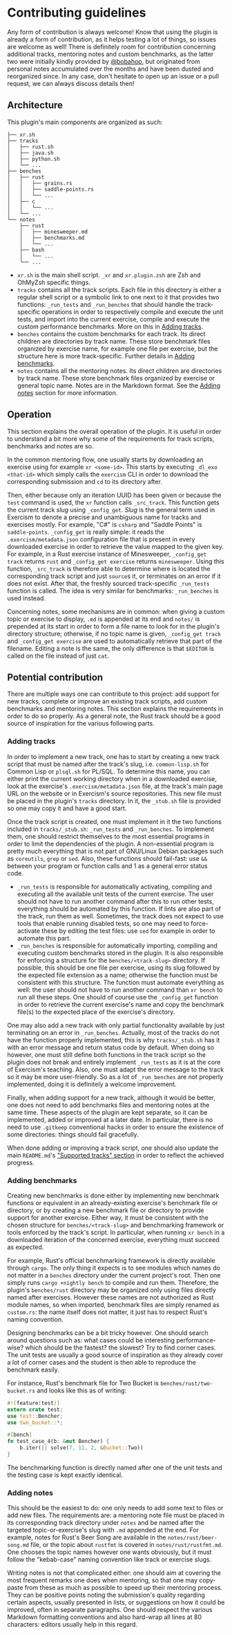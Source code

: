 # Contributing guidelines

Any form of contribution is always welcome! Know that using the plugin is
already a form of contribution, as it helps testing a lot of things, so issues
are welcome as well! There is definitely room for contribution concerning
additional tracks, mentoring notes and custom benchmarks, as the latter two
were initially kindly provided by [@bobahop](https://github.com/bobahop), but
originated from personal notes accumulated over the months and have been dusted
and reorganized since. In any case, don't hesitate to open up an issue or a
pull request, we can always discuss details then!


## Architecture

This plugin's main components are organized as such:

```
├── xr.sh
├── tracks
│   ├── rust.sh
│   ├── java.sh
│   ├── python.sh
│   └── ...
├── benches
│   ├── rust
│   │   ├── grains.rs
│   │   ├── saddle-points.rs
│   │   └── ...
│   ├── c
│   │   └── ...
│   └── ...
└── notes
    ├── rust
    │   ├── minesweeper.md
    │   ├── benchmarks.md
    │   └── ...
    ├── bash
    │   └── ...
    └── ...
```

 * `xr.sh` is the main shell script. `_xr` and `xr.plugin.zsh` are Zsh and
   OhMyZsh specific things.
 * `tracks` contains all the track scripts. Each file in this directory is
   either a regular shell script or a symbolic link to one next to it that
   provides two functions: `_run_tests` and `_run_benches` that should handle
   the track-specific operations in order to respectively compile and execute
   the unit tests, and import into the current exercise, compile and execute
   the custom performance benchmarks. More on this in [Adding
   tracks](#adding-tracks).
 * `benches` contains the custom benchmarks for each track. Its direct children
   are directories by track name. These store benchmark files organized by
   exercise name, for example one file per exercise, but the structure here is
   more track-specific. Further details in [Adding
   benchmarks](#adding-benchmarks).
 * `notes` contains all the mentoring notes. Its direct children are
   directories by track name. These store benchmark files organized by exercise
   or general topic name. Notes are in the Markdown format. See the [Adding
   notes](#adding-notes) section for more information.


## Operation

This section explains the overall operation of the plugin. It is useful in
order to understand a bit more why some of the requirements for track scripts,
benchmarks and notes are so.

In the common mentoring flow, one usually starts by downloading an exercise
using for example `xr <some-id>`. This starts by executing `_dl_exo <that-id>`
which simply calls the `exercism` CLI in order to download the corresponding
submission and `cd` to its directory after.

Then, either because only an iteration UUID has been given or because the
`test` command is used, the `xr` function calls `_src_track`. This function
gets the current track *slug* using `_config_get`. *Slug* is the general term
used in Exercism to denote a precise and unambiguous name for tracks and
exercises mostly. For example, "C#" is `csharp` and "Saddle Points" is
`saddle-points`. `_config_get` is really simple: it reads the
`.exercism/metadata.json` configuration file that is present in every
downloaded exercise in order to retrieve the value mapped to the given key.
For example, in a Rust exercise instance of Minesweeper, `_config_get track`
returns `rust` and `_config_get exercise` returns `minesweeper`. Using this
function, `_src_track` is therefore able to determine where is located the
corresponding track script and just `source`s it, or terminates on an error if
it does not exist. After that, the freshly sourced track-specific `_run_tests`
function is called. The idea is very similar for benchmarks: `_run_benches` is
used instead.

Concerning notes, some mechanisms are in common: when giving a custom topic or
exercise to display, `.md` is appended at its end and `notes/` is prepended at
its start in order to form a file name to look for in the plugin's directory
structure; otherwise, if no topic name is given, `_config_get track` and
`_config_get exercise` are used to automatically retrieve that part of the
filename. Editing a note is the same, the only difference is that `$EDITOR` is
called on the file instead of just `cat`.


## Potential contribution

There are multiple ways one can contribute to this project: add support for new
tracks, complete or improve an existing track scripts, add custom benchmarks
and mentoring notes. This section explains the requirements in order to do so
properly. As a general note, the Rust track should be a good source of
inspiration for the various following parts.


### Adding tracks

In order to implement a new track, one has to start by creating a new track
script that must be named after the track's slug, i.e. `common-lisp.sh` for
Common Lisp or `plsql.sh` for PL/SQL. To determine this name, you can either
print the current working directory when in a downloaded exercise, look at the
exercise's `.exercism/metadata.json` file, at the track's main page URL on the
website or in Exercism's source repositories. This new file must be placed in
the plugin's `tracks` directory. In it, the `_stub.sh` file is provided so one
may copy it and have a good start.

Once the track script is created, one must implement in it the two functions
included in `tracks/_stub.sh`: `_run_tests` and `_run_benches`. To implement
them, one should restrict themselves to the most essential programs in order to
limit the dependencies of the plugin. A non-essential program is pretty much
everything that is not part of GNU/Linux Debian packages such as `coreutils`,
`grep` or `sed`. Also, these functions should fail-fast: use `&&` between your
program or function calls and 1 as a general error status code.

 * `_run_tests` is responsible for automatically activating, compiling and
   executing all the available unit tests of the current exercise. The user
   should not have to run another command after this to run other tests,
   everything should be automated by this function. If lints are also part of
   the track, run them as well. Sometimes, the track does not expect to use
   tools that enable running disabled tests, so one may need to force-activate
   these by editing the test files: use `sed` for example in order to automate
   this part.
 * `_run_benches` is responsible for automatically importing, compiling and
   executing custom benchmarks stored in the plugin. It is also responsible for
   enforcing a structure for the `benches/<track-slug>` directory. If possible,
   this should be one file per exercise, using its slug followed by the
   expected file extension as a name; otherwise the function must be consistent
   with this structure. The function must automate everything as well: the user
   should not have to run another command than `xr bench` to run all these
   steps. One should of course use the `_config_get` function in order to
   retrieve the current exercise's name and copy the benchmark file(s) to the
   expected place of the exercise's directory.

One may also add a new track with only partial functionality available by just
terminating on an error in `_run_benches`. Actually, most of the tracks do not
have the function properly implemented, this is why `tracks/_stub.sh` has it
with an error message and return status code by default. When doing so however,
one must still define both functions in the track script so the plugin does not
break and entirely implement `_run_tests` as it is at the core of Exercism's
teaching. Also, one must adapt the error message to the track so it may be more
user-friendly. So as a lot of `_run_benches` are not properly implemented,
doing it is definitely a welcome improvement.

Finally, when adding support for a new track, although it would be better, one
does not need to add benchmarks files and mentoring notes at the same time.
These aspects of the plugin are kept separate, so it can be implemented, added
or improved at a later date. In particular, there is no need to use `.gitkeep`
conventional hacks in order to ensure the existence of some directories: things
should fail gracefully.

When done adding or improving a track script, one should also update the main
`README.md`'s ["Supported tracks" section](README.md#supported-tracks) in order
to reflect the achieved progress.


### Adding benchmarks

Creating new benchmarks is done either by implementing new benchmark functions
or equivalent in an already-existing exercise's benchmark file or directory, or
by creating a new benchmark file or directory to provide support for another
exercise. Either way, it must be consistent with the chosen structure for
`benches/<track-slug>` and benchmarking framework or tools enforced by the
track's script. In particular, when running `xr bench` in a downloaded
iteration of the concerned exercise, everything must succeed as expected.

For example, Rust's official benchmarking framework is directly available
through `cargo`.  The only thing it expects is to see modules which names do
not matter in a `benches` directory under the current project's root. Then one
simply runs `cargo +nightly bench` to compile and run them. Therefore, the
plugin's `benches/rust` directory may be organized only using files directly
named after exercises. However these names are not authorized as Rust module
names, so when imported, benchmark files are simply renamed as `custom.rs`: the
name itself does not matter, it just has to respect Rust's naming convention.

Designing benchmarks can be a bit tricky however. One should search around
questions such as: what cases could be interesting performance-wise? which
should be the fastest? the slowest? Try to find corner cases. The unit tests
are usually a good source of inspiration as they already cover a lot of corner
cases and the student is then able to reproduce the benchmark easily.

For instance, Rust's benchmark file for Two Bucket is `benches/rust/two-bucket.rs`
and looks like this as of writing:

```rust
#![feature(test)]
extern crate test;
use test::Bencher;
use two_bucket::*;

#[bench]
fn test_case_4(b: &mut Bencher) {
    b.iter(|| solve(7, 11, 2, &Bucket::Two))
}
```

The benchmarking function is directly named after one of the unit tests and the
testing case is kept exactly identical.


### Adding notes

This should be the easiest to do: one only needs to add some text to files or
add new files. The requirements are: a mentoring note file must be placed in
its corresponding track directory under `notes` and be named after the targeted
topic-or-exercise's slug with `.md` appended at the end. For example, notes for
Rust's Beer Song are available in the `notes/rust/beer-song.md` file, or the
topic about `rustfmt` is covered in `notes/rust/rustfmt.md`. One chooses the
topic names however one wants obviously, but it must follow the "kebab-case"
naming convention like track or exercise slugs.

Writing notes is not that complicated either: one should aim at covering the
most frequent remarks one does when mentoring, so that one may copy-paste from
these as much as possible to speed up their mentoring process. They can be
positive points noting the submission's quality regarding certain aspects,
usually presented in lists, or suggestions on how it could be improved, often
in separate paragraphs. One should respect the various Markdown formatting
conventions and also hard-wrap all lines at 80 characters: editors usually help
in this regard.
